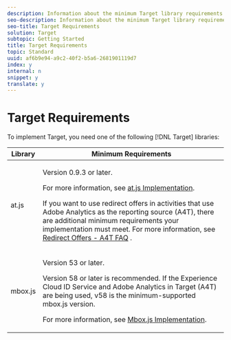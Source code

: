 ```yaml
---
description: Information about the minimum Target library requirements (mbox.js or at.js).
seo-description: Information about the minimum Target library requirements (mbox.js or at.js).
seo-title: Target Requirements
solution: Target
subtopic: Getting Started
title: Target Requirements
topic: Standard
uuid: af6b9e94-a9c2-40f2-b5a6-2681901119d7
index: y
internal: n
snippet: y
translate: y
---
```


# Target Requirements

To implement Target, you need one of the following [!DNL  Target] libraries: 



<table id="table_C8F7C650B54B46C6AB8D137656CA4840"> 
 <thead> 
  <tr> 
   <th colname="col1" class="entry"> Library </th> 
   <th colname="col2" class="entry"> Minimum Requirements </th> 
  </tr>
 </thead>
 <tbody> 
  <tr> 
   <td colname="col1"> <p>at.js </p> </td> 
   <td colname="col2"> <p>Version 0.9.3 or later. </p> <p>For more information, see <a href="../ov2/c_target-atjs-implementation.xml#concept_8AC8D169E02944B1A547A0CAD97EAC17" format="dita" scope="local"> at.js Implementation</a>. </p> <p>If you want to use redirect offers in activities that use Adobe Analytics as the reporting source (A4T), there are additional minimum requirements your implementation must meet. For more information, see <a href="../a4t/c_a4t-faq-redirect-offers.xml#concept_21BF213F10E1414A9DCD4A98AF207905" format="dita" scope="local"> Redirect Offers - A4T FAQ</a> . </p> </td> 
  </tr> 
  <tr> 
   <td colname="col1"> <p>mbox.js </p> </td> 
   <td colname="col2"> <p>Version 53 or later. </p> <p>Version 58 or later is recommended. If the Experience Cloud ID Service and Adobe Analytics in Target (A4T) are being used, v58 is the minimum-supported <span class="filepath"> mbox.js</span> version. </p> <p>For more information, see <a href="t_mbox_download.xml#task_4EAE26BB84FD4E1D858F411AEDF4B420" format="dita" scope="local"> Mbox.js Implementation</a>. </p> </td> 
  </tr> 
 </tbody> 
</table>

